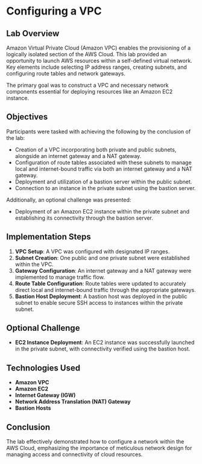 # Configuring a VPC

## Lab Overview

Amazon Virtual Private Cloud (Amazon VPC) enables the provisioning of a logically isolated section of the AWS Cloud. This lab provided an opportunity to launch AWS resources within a self-defined virtual network. Key elements include selecting IP address ranges, creating subnets, and configuring route tables and network gateways.

The primary goal was to construct a VPC and necessary network components essential for deploying resources like an Amazon EC2 instance.

## Objectives

Participants were tasked with achieving the following by the conclusion of the lab:

- Creation of a VPC incorporating both private and public subnets, alongside an internet gateway and a NAT gateway.
- Configuration of route tables associated with these subnets to manage local and internet-bound traffic via both an internet gateway and a NAT gateway.
- Deployment and utilization of a bastion server within the public subnet.
- Connection to an instance in the private subnet using the bastion server.

Additionally, an optional challenge was presented:
- Deployment of an Amazon EC2 instance within the private subnet and establishing its connectivity through the bastion server.

## Implementation Steps

1. **VPC Setup**: A VPC was configured with designated IP ranges.
2. **Subnet Creation**: One public and one private subnet were established within the VPC.
3. **Gateway Configuration**: An internet gateway and a NAT gateway were implemented to manage traffic flow.
4. **Route Table Configuration**: Route tables were updated to accurately direct local and internet-bound traffic through the appropriate gateways.
5. **Bastion Host Deployment**: A bastion host was deployed in the public subnet to enable secure SSH access to instances within the private subnet.

## Optional Challenge

- **EC2 Instance Deployment**: An EC2 instance was successfully launched in the private subnet, with connectivity verified using the bastion host.

## Technologies Used

- **Amazon VPC**
- **Amazon EC2**
- **Internet Gateway (IGW)**
- **Network Address Translation (NAT) Gateway**
- **Bastion Hosts**

## Conclusion

The lab effectively demonstrated how to configure a network within the AWS Cloud, emphasizing the importance of meticulous network design for managing access and connectivity of cloud resources.
